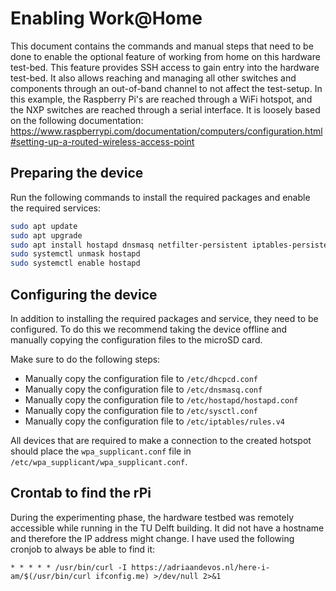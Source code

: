 # Enabling Work@Home
This document contains the commands and manual steps that need to be done to enable the optional feature of working from home on this hardware test-bed.
This feature provides SSH access to gain entry into the hardware test-bed.
It also allows reaching and managing all other switches and components through an out-of-band channel to not affect the test-setup.
In this example, the Raspberry Pi's are reached through a WiFi hotspot, and the NXP switches are reached through a serial interface.
It is loosely based on the following documentation:  https://www.raspberrypi.com/documentation/computers/configuration.html#setting-up-a-routed-wireless-access-point

## Preparing the device
Run the following commands to install the required packages and enable the required services:
```bash
sudo apt update
sudo apt upgrade
sudo apt install hostapd dnsmasq netfilter-persistent iptables-persistent
sudo systemctl unmask hostapd
sudo systemctl enable hostapd
```

## Configuring the device
In addition to installing the required packages and service, they need to be configured.
To do this we recommend taking the device offline and manually copying the configuration files to the microSD card.

Make sure to do the following steps:
- Manually copy the configuration file to `/etc/dhcpcd.conf`
- Manually copy the configuration file to `/etc/dnsmasq.conf`
- Manually copy the configuration file to `/etc/hostapd/hostapd.conf`
- Manually copy the configuration file to `/etc/sysctl.conf`
- Manually copy the configuration file to `/etc/iptables/rules.v4`

All devices that are required to make a connection to the created hotspot should place the `wpa_supplicant.conf` file in `/etc/wpa_supplicant/wpa_supplicant.conf`.

## Crontab to find the rPi
During the experimenting phase, the hardware testbed was remotely accessible while running in the TU Delft building.
It did not have a hostname and therefore the IP address might change.
I have used the following cronjob to always be able to find it:

```* * * * * /usr/bin/curl -I https://adriaandevos.nl/here-i-am/$(/usr/bin/curl ifconfig.me) >/dev/null 2>&1```

